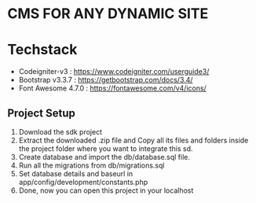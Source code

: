 # CMS FOR ANY DYNAMIC SITE

# Techstack 
- Codeigniter-v3 : https://www.codeigniter.com/userguide3/
- Bootstrap v3.3.7 :  https://getbootstrap.com/docs/3.4/
- Font Awesome 4.7.0 : https://fontawesome.com/v4/icons/ 

## Project Setup 

1. Download the sdk project
2. Extract the downloaded .zip file and Copy all its files and folders inside the project folder where you want to integrate this sd.
3. Create database and import the db/database.sql file.
4. Run all the migrations from db/migrations.sql
5. Set database details and baseurl in app/config/development/constants.php
6. Done, now you can open this project in your localhost

